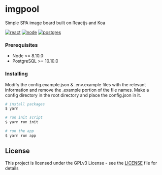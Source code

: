 # imgpool

Simple SPA image board built on Reactjs and Koa

[![react](https://img.shields.io/badge/react-v16.8.6-blue.svg)](https://github.com/facebook/react)
[![node](https://img.shields.io/badge/node-%3E%3D%208.10.0-brightgreen)](https://github.com/nodejs/node)
[![postgres](https://img.shields.io/badge/postgres-%3E%3D%2010.10.0-blue)](https://github.com/postgres/postgres)

### Prerequisites

- Node >= 8.10.0
- PostgreSQL >= 10.10.0

### Installing

Modify the config.example.json & .env.example files with the relevant information and remove the .example portion of the file names. Make a config directory in the root directory and place the config.json in it.

```bash
# install packages
$ yarn

# run init script
$ yarn run init

# run the app
$ yarn run app
```

## License

This project is licensed under the GPLv3 License - see the [LICENSE](https://github.com/davidroffe/imgpool/blob/master/LICENSE) file for details

